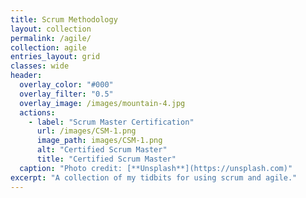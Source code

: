 ```yaml
---
title: Scrum Methodology
layout: collection
permalink: /agile/
collection: agile
entries_layout: grid
classes: wide
header:
  overlay_color: "#000"
  overlay_filter: "0.5"
  overlay_image: /images/mountain-4.jpg
  actions:
    - label: "Scrum Master Certification"
      url: /images/CSM-1.png
      image_path: images/CSM-1.png
      alt: "Certified Scrum Master"
      title: "Certified Scrum Master"
  caption: "Photo credit: [**Unsplash**](https://unsplash.com)"
excerpt: "A collection of my tidbits for using scrum and agile."
---
```



